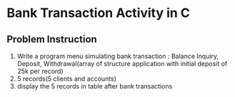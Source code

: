# Bank Transaction Activity in C

## Problem Instruction
1. Write a program menu simulating bank transaction : Balance Inquiry, Deposit, Withdrawal(array of structure application with initial deposit of 25k per record)
2.  5 records(5 clients and accounts)
3. display the  5 records in table after bank transactions



